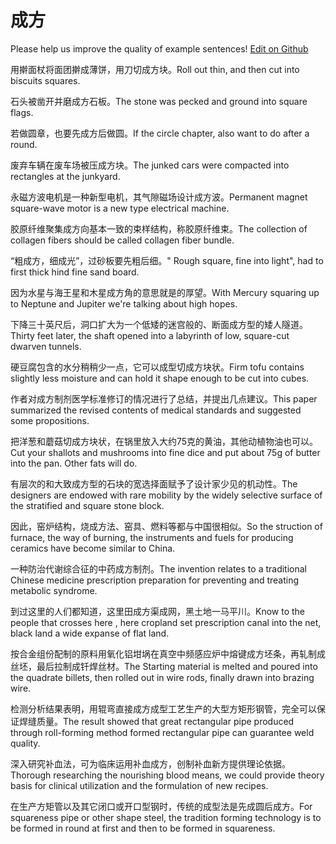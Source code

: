 # 成方

Please help us improve the quality of example sentences! [Edit on Github](https://github.com/jiyushe/jiyu-example-sentence-source/blob/main/chinese/chengfang.md)

<p><span class="chinese">用擀面杖将面团擀成薄饼，用刀切成方块。</span><span class="english">Roll out thin, and then cut into biscuits squares.</span></p>

<p><span class="chinese">石头被凿开并磨成方石板。</span><span class="english">The stone was pecked and ground into square flags.</span></p>

<p><span class="chinese">若做圆章，也要先成方后做圆。</span><span class="english">If the circle chapter, also want to do after a round.</span></p>

<p><span class="chinese">废弃车辆在废车场被压成方块。</span><span class="english">The junked cars were compacted into rectangles at the junkyard.</span></p>

<p><span class="chinese">永磁方波电机是一种新型电机，其气隙磁场设计成方波。</span><span class="english">Permanent magnet square-wave motor is a new type electrical machine.</span></p>

<p><span class="chinese">胶原纤维聚集成方向基本一致的束样结构，称胶原纤维束。</span><span class="english">The collection of collagen fibers should be called collagen fiber bundle.</span></p>

<p><span class="chinese">“粗成方，细成光”，过砂板要先粗后细。</span><span class="english">" Rough square, fine into light", had to first thick hind fine sand board.</span></p>

<p><span class="chinese">因为水星与海王星和木星成方角的意思就是的厚望。</span><span class="english">With Mercury squaring up to Neptune and Jupiter we're talking about high hopes.</span></p>

<p><span class="chinese">下降三十英尺后，洞口扩大为一个低矮的迷宫般的、断面成方型的矮人隧道。</span><span class="english">Thirty feet later, the shaft opened into a labyrinth of low, square-cut dwarven tunnels.</span></p>

<p><span class="chinese">硬豆腐包含的水分稍稍少一点，它可以成型切成方块状。</span><span class="english">Firm tofu contains slightly less moisture and can hold it shape enough to be cut into cubes.</span></p>

<p><span class="chinese">作者对成方制剂医学标准修订的情况进行了总结，并提出几点建议。</span><span class="english">This paper summarized the revised contents of medical standards and suggested some propositions.</span></p>

<p><span class="chinese">把洋葱和蘑菇切成方块状，在锅里放入大约75克的黄油，其他动植物油也可以。</span><span class="english">Cut your shallots and mushrooms into fine dice and put about 75g of butter into the pan. Other fats will do.</span></p>

<p><span class="chinese">有层次的和大致成方型的石块的宽选择面赋予了设计家少见的机动性。</span><span class="english">The designers are endowed with rare mobility by the widely selective surface of the stratified and square stone block.</span></p>

<p><span class="chinese">因此，窑炉结构，烧成方法、窑具、燃料等都与中国很相似。</span><span class="english">So the struction of furnace, the way of burning, the instruments and fuels for producing ceramics have become similar to China.</span></p>

<p><span class="chinese">一种防治代谢综合征的中药成方制剂。</span><span class="english">The invention relates to a traditional Chinese medicine prescription preparation for preventing and treating metabolic syndrome.</span></p>

<p><span class="chinese">到过这里的人们都知道，这里田成方渠成网，黑土地一马平川。</span><span class="english">Know to the people that crosses here , here cropland set prescription canal into the net, black land a wide expanse of flat land.</span></p>

<p><span class="chinese">按合金组份配制的原料用氧化铝坩埚在真空中频感应炉中熔键成方坯条，再轧制成丝坯，最后拉制成钎焊丝材。</span><span class="english">The Starting material is melted and poured into the quadrate billets, then rolled out in wire rods, finally drawn into brazing wire.</span></p>

<p><span class="chinese">检测分析结果表明，用辊弯直接成方成型工艺生产的大型方矩形钢管，完全可以保证焊缝质量。</span><span class="english">The result showed that great rectangular pipe produced through roll-forming method formed rectangular pipe can guarantee weld quality.</span></p>

<p><span class="chinese">深入研究补血法，可为临床运用补血成方，创制补血新方提供理论依据。</span><span class="english">Thorough researching the nourishing blood means, we could provide theory basis for clinical utilization and the formulation of new recipes.</span></p>

<p><span class="chinese">在生产方矩管以及其它闭口或开口型钢时，传统的成型法是先成圆后成方。</span><span class="english">For squareness pipe or other shape steel, the tradition forming technology is to be formed in round at first and then to be formed in squareness.</span></p>

